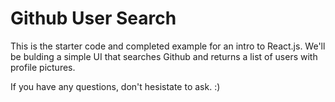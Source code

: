 # Github User Search

This is the starter code and completed example for an intro to React.js. We'll be bulding a simple UI that searches Github and returns a list of users with profile pictures.

If you have any questions, don't hesistate to ask. :)
